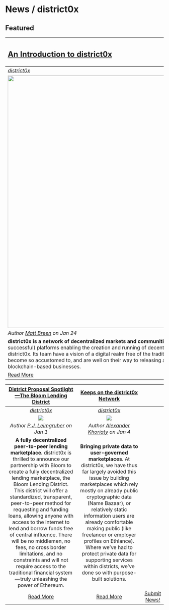 # News / district0x

## **Featured**
[<h2>An Introduction to district0x</h2>](https://cryptoslate.com/introduction-district0x-network-decentralized-communities) |
:----------- |
[_district0x_](district0x.md) |
[<img src="https://cryptoslate.com/wp-content/uploads/2017/08/small-cover-d0x.jpg" style="width: 50rem;">](https://cryptoslate.com/introduction-district0x-network-decentralized-communities/) |
_Author [Matt Breen](https://cryptoslate.com/author/matt-breen/) on Jan 24_ |
**district0x is a network of decentralized markets and communities.** When it comes to (hopefully more successful) platforms enabling the creation and running of decentralised organisations, few can match district0x. Its team have a vision of a digital realm free of the traditional governance structures that we’ve become so accustomed to, and are well on their way to releasing a polished framework to create and run blockchain-based businesses. |
[Read More](https://cryptoslate.com/introduction-district0x-network-decentralized-communities/) |

[**District Proposal Spotlight —The Bloom Lending District**](https://blog.district0x.io/district-proposal-spotlight-the-bloom-lending-district-2448a20a4470) | [**Keeps on the district0x Network**](https://blog.district0x.io/keeps-on-the-district0x-network-b36619011792) | |
:-----------:|:-----------:|:-----------:|
[_district0x_](district0x.md) | [_district0x_](district0x.md) | |
[<img src="../images/district0x_spotlight_bloom.jpeg">](https://blog.district0x.io/district-proposal-spotlight-the-bloom-lending-district-2448a20a4470) | [<img src="../images/district0x_keep.png">](https://blog.district0x.io/keeps-on-the-district0x-network-b36619011792) | |
_Author [P.J. Leimgruber](https://blog.district0x.io/@misterpeej) on Jan 1_ | _Author [Alexander Khoriaty](https://blog.district0x.io/@alexander.k) on Jan 4_ | |
**A fully decentralized peer-to-peer lending marketplace.** district0x is thrilled to announce our partnership with Bloom to create a fully decentralized lending marketplace, the Bloom Lending District. This district will offer a standardized, transparent, peer-to-peer method for requesting and funding loans, allowing anyone with access to the internet to lend and borrow funds free of central influence. There will be no middlemen, no fees, no cross border limitations, and no constraints and will not require access to the traditional financial system — truly unleashing the power of Ethereum. | **Bringing private data to user-governed marketplaces.** At district0x, we have thus far largely avoided this issue by building marketplaces which rely mostly on already public cryptographic data (Name Bazaar), or relatively static information users are already comfortable making public (like freelancer or employer profiles on Ethlance). Where we’ve had to protect private data for supporting services within districts, we’ve done so with purpose-built solutions. | |
[Read More](https://blog.district0x.io/district-proposal-spotlight-the-bloom-lending-district-2448a20a4470) | [Read More](https://blog.district0x.io/keeps-on-the-district0x-network-b36619011792) | [Submit News!](../guides/guide_for_submitting_news.md) |
